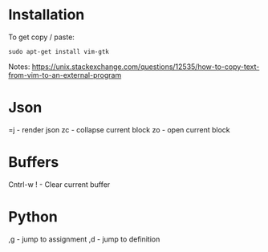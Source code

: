 # Installation

To get copy / paste:

```
sudo apt-get install vim-gtk
```

Notes: https://unix.stackexchange.com/questions/12535/how-to-copy-text-from-vim-to-an-external-program

# Json
=j - render json
zc - collapse current block
zo - open current block

# Buffers
Cntrl-w ! - Clear current buffer

# Python
,g - jump to assignment
,d - jump to definition
